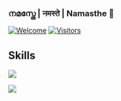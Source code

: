 ### നമസ്തേ | नमस्ते | Namasthe 👋
[![Welcome](https://img.shields.io/badge/PRs-welcome-brightgreen.svg?style=flat&logo=github)](https://github.com/rakheshthayyur) [![Visitors](https://visitor-badge.glitch.me/badge?page_id=rakheshthayyur.visitor-badge)](https://github.com/rakheshthayyur)


## Skills
  <img src="https://img.shields.io/static/v1?label=PHP&message=PHP&color=brightgreen" />

<p>
  <img src="https://img.shields.io/badge/JavaScript-%E2%98%85%E2%98%85%E2%98%85%E2%98%85%E2%98%85-important" /> 
</p>
